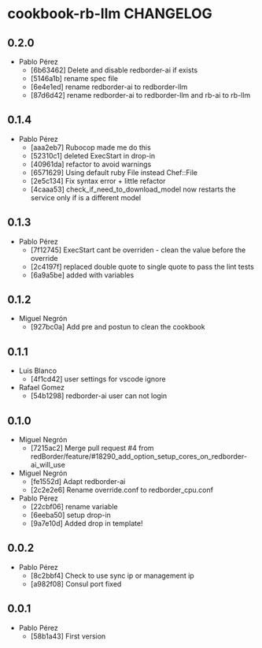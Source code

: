 cookbook-rb-llm CHANGELOG
===============

## 0.2.0

  - Pablo Pérez
    - [6b63462] Delete and disable redborder-ai if exists
    - [5146a1b] rename spec file
    - [6e4e1ed] rename redborder-ai to redborder-llm
    - [87d6d42] rename redborder-ai to redborder-llm and rb-ai to rb-llm

## 0.1.4
  - Pablo Pérez
    - [aaa2eb7] Rubocop made me do this
    - [52310c1] deleted ExecStart in drop-in
    - [40961da] refactor to avoid warnings
    - [6571629] Using default ruby File instead Chef::File
    - [2e5c134] Fix syntax error + little refactor
    - [4caaa53] check_if_need_to_download_model now restarts the service only if is a different model

## 0.1.3

  - Pablo Pérez
    - [7f12745] ExecStart cant be overriden - clean the value before the override
    - [2c4197f] replaced double quote to single quote to pass the lint tests
    - [6a9a5be] added with variables

## 0.1.2

  - Miguel Negrón
    - [927bc0a] Add pre and postun to clean the cookbook

## 0.1.1

  - Luis Blanco
    - [4f1cd42] user settings for vscode ignore
  - Rafael Gomez
    - [54b1298] redborder-ai user can not login

## 0.1.0

  - Miguel Negrón
    - [7215ac2] Merge pull request #4 from redBorder/feature/#18290_add_option_setup_cores_on_redborder-ai_will_use
  - Miguel Negrón
    - [fe1552d] Adapt redborder-ai
    - [2c2e2e6] Rename override.conf to redborder_cpu.conf
  - Pablo Pérez
    - [22cbf06] rename variable
    - [6eeba50] setup drop-in
    - [9a7e10d] Added drop in template!

## 0.0.2

  - Pablo Pérez
    - [8c2bbf4] Check to use sync ip or management ip
    - [a982f08] Consul port fixed

## 0.0.1

  - Pablo Pérez
    - [58b1a43] First version
